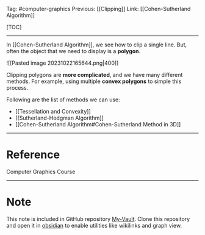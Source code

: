 Tag: #computer-graphics 
Previous: [[Clipping]]
Link: [[Cohen-Sutherland Algorithm]]

[TOC]

---

In [[Cohen-Sutherland Algorithm]], we see how to clip a single line. But, often the object that we need to display is a **polygon**.

![[Pasted image 20231022165644.png|400]]

Clipping polygons are **more complicated**, and we have many different methods. For example, using multiple **convex polygons** to simple this process.

Following are the list of methods we can use:

- [[Tessellation and Convexity]]
- [[Sutherland-Hodgman Algorithm]]
- [[Cohen-Sutherland Algorithm#Cohen-Sutherland Method in 3D]]

---

# Reference

Computer Graphics Course

---

# Note

This note is included in GitHub repository [My-Vault](https://github.com/LittleD3092/My-Vault.git). Clone this repository and open it in [obsidian](https://obsidian.md/) to enable utilities like wikilinks and graph view.